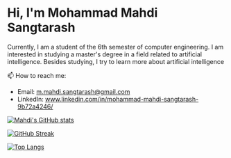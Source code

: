 # Hi, I'm Mohammad Mahdi Sangtarash
Currently, I am a student of the 6th semester of computer engineering. I am interested in studying a master's degree in a field related to artificial intelligence.
Besides studying, I try to learn more about artificial intelligence

📫 How to reach me:
* Email: m.mahdi.sangtarash@gmail.com
* LinkedIn: www.linkedin.com/in/mohammad-mahdi-sangtarash-9b72a4246/

[![Mahdi's GitHub stats](https://github-readme-stats.vercel.app/api?username=m-mahdi-sangtarash&show_icons=true&theme=gruvbox)](https://github.com/anuraghazra/github-readme-stats)

[![GitHub Streak](https://github-readme-streak-stats.herokuapp.com/?user=m-mahdi-sangtarash&theme=gruvbox)](https://git.io/streak-stats)

[![Top Langs](https://github-readme-stats.vercel.app/api/top-langs/?username=m-mahdi-sangtarash&layout=compact&theme=gruvbox)](https://github.com/anuraghazra/github-readme-stats)

